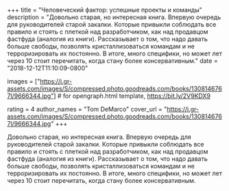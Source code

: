 
+++
title = "Человеческий фактор: успешные проекты и команды"
description = "Довольно старая, но интересная книга. Впервую очередь для руководителей старой закалки. Которые привыкли соблюдать все правило и стоять с плеткой над разработчиком, как над продавцом фастфуда (аналогия из книги). Рассказывает о том, что надо давать больше свободы, позволять кристаллизоваться командам и не терроризировать их постоянно. В итоге, много специфики, но может лет через 10 стоит перечитать, когда стану более консервативным."
date = "2018-12-12T11:10:09-0800"

images = ["https://i.gr-assets.com/images/S/compressed.photo.goodreads.com/books/1308146767l/9666344.jpg"]  # for opengraph.html template, https://bit.ly/2V9KDX9

rating = 4
author_names = "Tom DeMarco"
cover_url = "https://i.gr-assets.com/images/S/compressed.photo.goodreads.com/books/1308146767l/9666344.jpg"
+++

Довольно старая, но интересная книга. Впервую очередь для руководителей старой закалки. Которые привыкли соблюдать все правило и стоять с плеткой над разработчиком, как над продавцом фастфуда (аналогия из книги). Рассказывает о том, что надо давать больше свободы, позволять кристаллизоваться командам и не терроризировать их постоянно. В итоге, много специфики, но может лет через 10 стоит перечитать, когда стану более консервативным.
